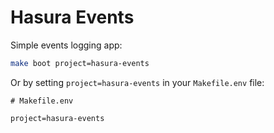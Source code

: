 # Hasura Events

Simple events logging app:

```bash
make boot project=hasura-events
```

Or by setting `project=hasura-events` in your `Makefile.env` file:

```make
# Makefile.env

project=hasura-events
```